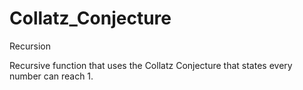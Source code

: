 # Collatz_Conjecture
Recursion

Recursive function that uses the Collatz Conjecture that states every number can reach 1.
